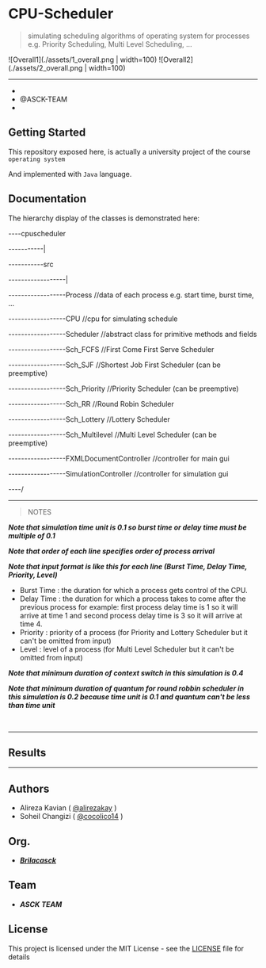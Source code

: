 # CPU-Scheduler
> simulating scheduling algorithms of operating system for processes e.g. Priority Scheduling, Multi Level Scheduling, ...

![Overall1](./assets/1_overall.png | width=100)
![Overall2](./assets/2_overall.png | width=100)

<hr />

*
*   @ASCK-TEAM
*

## Getting Started
This repository exposed here, is actually a university project of the course `operating system`

And implemented with `Java` language.

    
## Documentation 

The hierarchy display of the classes is demonstrated here:


----cpuscheduler

-----------| 

-----------src

------------------|

------------------Process                //data of each process e.g. start time, burst time, ...

------------------CPU                    //cpu for simulating schedule

------------------Scheduler              //abstract class for primitive methods and fields

------------------Sch_FCFS               //First Come First Serve Scheduler

------------------Sch_SJF                //Shortest Job First Scheduler (can be preemptive)

------------------Sch_Priority           //Priority Scheduler (can be preemptive)

------------------Sch_RR                 //Round Robin Scheduler 

------------------Sch_Lottery            //Lottery Scheduler

------------------Sch_Multilevel         //Multi Level Scheduler (can be preemptive)

------------------FXMLDocumentController //controller for main gui 

------------------SimulationController   //controller for simulation gui 

----/

<hr />

> NOTES

***Note that simulation time unit is 0.1 so burst time or delay time must be multiple of 0.1***

***Note that order of each line specifies order of process arrival***

***Note that input format is like this for each line (Burst Time, Delay Time, Priority, Level)***

  - Burst Time : the duration for which a process gets control of the CPU.
  - Delay Time : the duration for which a process takes to come after the previous process for example: first process delay time is 1 so it will arrive at time 1 and second process delay time is 3 so it will arrive at time 4.
  - Priority : priority of a process (for Priority and Lottery Scheduler but it can't be omitted from input)
  - Level : level of a process (for Multi Level Scheduler but it can't be omitted from input)

***Note that minimum duration of context switch in this simulation is 0.4***

***Note that minimum duration of quantum for round robbin scheduler in this simulation is 0.2 because time unit is 0.1 and quantum can't be less than time unit***

<br />

<hr />

## Results



<hr />

## Authors

  - Alireza Kavian ( [@alirezakay](https://github.com/alirezakay) )
  - Soheil Changizi ( [@cocolico14](https://github.com/cocolico14) )
  
## Org.

  - ***[Brilacasck](https://brilacasck.ir)*** 
  
## Team
  
  - ***ASCK TEAM***

## License

This project is licensed under the MIT License - see the [LICENSE](./LICENSE) file for details

